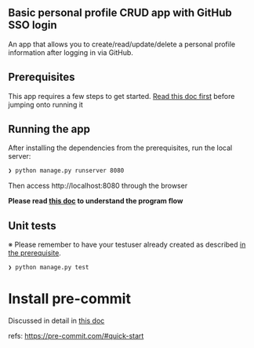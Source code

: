 ## Basic personal profile CRUD app with GitHub SSO login

An app that allows you to create/read/update/delete a personal profile information after logging in via GitHub.

## Prerequisites

This app requires a few steps to get started. [Read this doc first](./docs/PREREQUISITE.md) before jumping onto running it

## Running the app

After installing the dependencies from the prerequisites, run the local server:

```bash
❯ python manage.py runserver 8080
```

Then access http://localhost:8080 through the browser

**Please read [this doc](./docs/PROGRAM_FLOW.md) to understand the program flow**

## Unit tests

※ Please remember to have your testuser already created as described [in the prerequisite](./docs/PREREQUISITE.md).

```bash
❯ python manage.py test
```

# Install pre-commit

Discussed in detail in [this doc](./docs/CODING_STYLE.md)

refs: https://pre-commit.com/#quick-start

